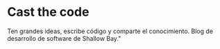 # Cast the code
Ten grandes ideas, escribe código y comparte el conocimiento. Blog de desarrollo de software de Shallow Bay."